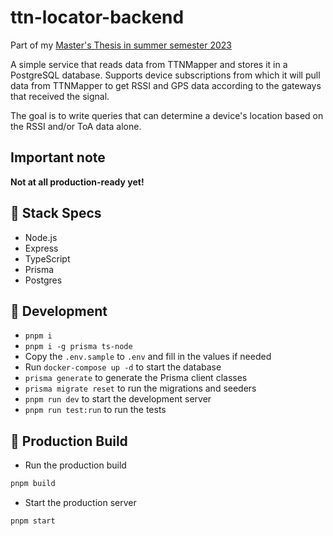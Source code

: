 # ttn-locator-backend

Part of my [Master's Thesis in summer semester 2023](https://github.com/Bassadin/Master-Thesis-INM)

A simple service that reads data from TTNMapper and stores it in a PostgreSQL database.
Supports device subscriptions from which it will pull data from TTNMapper to get RSSI and GPS data according to the gateways that received the signal.

The goal is to write queries that can determine a device's location based on the RSSI and/or ToA data alone.

## Important note

**Not at all production-ready yet!**

## 🍔 Stack Specs

- Node.js
- Express
- TypeScript
- Prisma
- Postgres

## 🧬 Development

- `pnpm i`
- `pnpm i -g prisma ts-node`
- Copy the `.env.sample` to `.env` and fill in the values if needed
- Run `docker-compose up -d` to start the database
- `prisma generate` to generate the Prisma client classes
- `prisma migrate reset` to run the migrations and seeders
- `pnpm run dev` to start the development server
- `pnpm run test:run` to run the tests

## 🚀 Production Build

- Run the production build

```bash
pnpm build
```

- Start the production server

```bash
pnpm start
```

